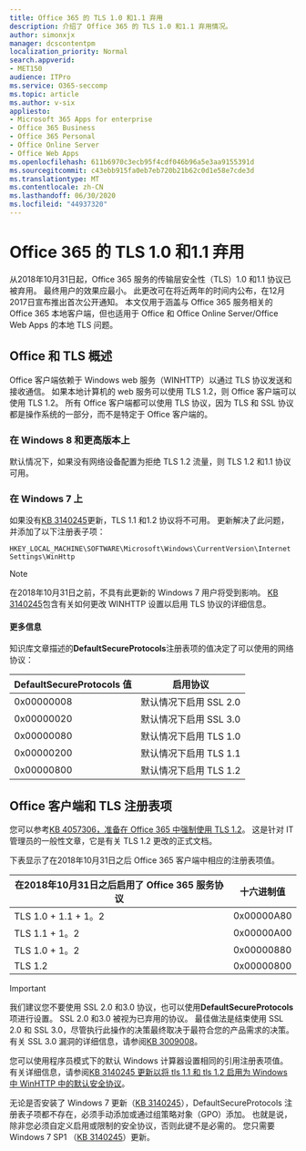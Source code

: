 ```yaml
---
title: Office 365 的 TLS 1.0 和1.1 弃用
description: 介绍了 Office 365 的 TLS 1.0 和1.1 弃用情况。
author: simonxjx
manager: dcscontentpm
localization_priority: Normal
search.appverid:
- MET150
audience: ITPro
ms.service: O365-seccomp
ms.topic: article
ms.author: v-six
appliesto:
- Microsoft 365 Apps for enterprise
- Office 365 Business
- Office 365 Personal
- Office Online Server
- Office Web Apps
ms.openlocfilehash: 611b6970c3ecb95f4cdf046b96a5e3aa9155391d
ms.sourcegitcommit: c43ebb915fa0eb7eb720b21b62c0d1e58e7cde3d
ms.translationtype: MT
ms.contentlocale: zh-CN
ms.lasthandoff: 06/30/2020
ms.locfileid: "44937320"
---
```

# <a name="tls-10-and-11-deprecation-for-office-365"></a>Office 365 的 TLS 1.0 和1.1 弃用

从2018年10月31日起，Office 365 服务的传输层安全性（TLS）1.0 和1.1 协议已被弃用。 最终用户的效果应最小。 此更改可在将近两年的时间内公布，在12月2017日宣布推出首次公开通知。 本文仅用于涵盖与 Office 365 服务相关的 Office 365 本地客户端，但也适用于 Office 和 Office Online Server/Office Web Apps 的本地 TLS 问题。

## <a name="office-and-tls-overview"></a>Office 和 TLS 概述

Office 客户端依赖于 Windows web 服务（WINHTTP）以通过 TLS 协议发送和接收通信。 如果本地计算机的 web 服务可以使用 TLS 1.2，则 Office 客户端可以使用 TLS 1.2。 所有 Office 客户端都可以使用 TLS 协议，因为 TLS 和 SSL 协议都是操作系统的一部分，而不是特定于 Office 客户端的。

### <a name="on-windows-8-and-later-versions"></a>在 Windows 8 和更高版本上

默认情况下，如果没有网络设备配置为拒绝 TLS 1.2 流量，则 TLS 1.2 和1.1 协议可用。

### <a name="on-windows-7"></a>在 Windows 7 上

如果没有[KB 3140245](https://support.microsoft.com/help/3140245)更新，TLS 1.1 和1.2 协议将不可用。 更新解决了此问题，并添加了以下注册表子项：

```console
HKEY_LOCAL_MACHINE\SOFTWARE\Microsoft\Windows\CurrentVersion\Internet Settings\WinHttp
```

> [!NOTE]
> 在2018年10月31日之前，不具有此更新的 Windows 7 用户将受到影响。 [KB 3140245](https://support.microsoft.com/help/3140245)包含有关如何更改 WINHTTP 设置以启用 TLS 协议的详细信息。

#### <a name="more-information"></a>更多信息

知识库文章描述的**DefaultSecureProtocols**注册表项的值决定了可以使用的网络协议：

|DefaultSecureProtocols 值|启用协议|
|-|-|
|0x00000008|默认情况下启用 SSL 2.0|
|0x00000020|默认情况下启用 SSL 3.0|
|0x00000080|默认情况下启用 TLS 1.0|
|0x00000200|默认情况下启用 TLS 1.1|
|0x00000800|默认情况下启用 TLS 1.2|

## <a name="office-clients-and-tls-registry-keys"></a>Office 客户端和 TLS 注册表项

您可以参考[KB 4057306，准备在 Office 365 中强制使用 TLS 1.2](https://support.microsoft.com/help/4057306)。 这是针对 IT 管理员的一般性文章，它是有关 TLS 1.2 更改的正式文档。

下表显示了在2018年10月31日之后 Office 365 客户端中相应的注册表项值。

|在2018年10月31日之后启用了 Office 365 服务协议|十六进制值|
|-|-|
|TLS 1.0 + 1.1 + 1。2|0x00000A80|
|TLS 1.1 + 1。2|0x00000A00|
|TLS 1.0 + 1。2|0x00000880|
|TLS 1.2|0x00000800|

> [!IMPORTANT]
> 我们建议您不要使用 SSL 2.0 和3.0 协议，也可以使用**DefaultSecureProtocols**项进行设置。 SSL 2.0 和3.0 被视为已弃用的协议。 最佳做法是结束使用 SSL 2.0 和 SSL 3.0，尽管执行此操作的决策最终取决于最符合您的产品需求的决策。 有关 SSL 3.0 漏洞的详细信息，请参阅[KB 3009008](https://support.microsoft.com/help/3009008)。

您可以使用程序员模式下的默认 Windows 计算器设置相同的引用注册表项值。 有关详细信息，请参阅[KB 3140245 更新以将 tls 1.1 和 tls 1.2 启用为 Windows 中 WinHTTP 中的默认安全协议](https://support.microsoft.com/help/3140245)。

无论是否安装了 Windows 7 更新（[KB 3140245](https://support.microsoft.com/help/3140245)），DefaultSecureProtocols 注册表子项都不存在，必须手动添加或通过组策略对象（GPO）添加。 也就是说，除非您必须自定义启用或限制的安全协议，否则此键不是必需的。 您只需要 Windows 7 SP1 （[KB 3140245](https://support.microsoft.com/help/3140245)）更新。
